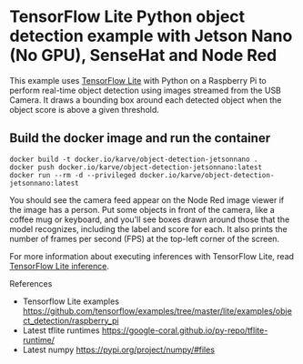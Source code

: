 # TensorFlow Lite Python object detection example with Jetson Nano (No GPU), SenseHat and Node Red

This example uses [TensorFlow Lite](https://tensorflow.org/lite) with Python on
a Raspberry Pi to perform real-time object detection using images streamed from
the USB Camera. It draws a bounding box around each detected object
when the object score is above a given threshold.

## Build the docker image and run the container
```
docker build -t docker.io/karve/object-detection-jetsonnano .
docker push docker.io/karve/object-detection-jetsonnano:latest
docker run --rm -d --privileged docker.io/karve/object-detection-jetsonnano:latest
```

You should see the camera feed appear on the Node Red image viewer if the image has a person.
Put some objects in front of the camera, like a coffee mug or keyboard, and
you'll see boxes drawn around those that the model recognizes, including the
label and score for each. It also prints the number of frames per second (FPS)
at the top-left corner of the screen. 

For more information about executing inferences with TensorFlow Lite, read
[TensorFlow Lite inference](https://www.tensorflow.org/lite/guide/inference).

References
- Tensorflow Lite examples https://github.com/tensorflow/examples/tree/master/lite/examples/object_detection/raspberry_pi
- Latest tflite runtimes https://google-coral.github.io/py-repo/tflite-runtime/
- Latest numpy https://pypi.org/project/numpy/#files
